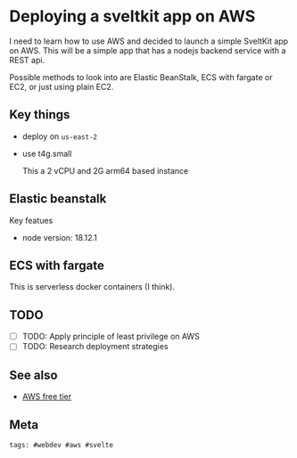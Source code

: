 # Deploying a sveltkit app on AWS

I need to learn how to use AWS and decided to launch a simple SveltKit app on
AWS. This will be a simple app that has a nodejs backend service with a REST
api.

Possible methods to look into are Elastic BeanStalk, ECS with fargate or EC2, or
just using plain EC2.

## Key things

- deploy on `us-east-2`
- use t4g.small

  This a 2 vCPU and 2G arm64 based instance

## Elastic beanstalk

Key featues

- node version: 18.12.1

[platform details]:
  https://docs.aws.amazon.com/elasticbeanstalk/latest/platforms/platforms-supported.html#platforms-supported.nodejs

## ECS with fargate

This is serverless docker containers (I think).

## TODO

- [ ] TODO: Apply principle of least privilege on AWS
- [ ] TODO: Research deployment strategies

## See also

- [AWS free tier](../340)

## Meta

    tags: #webdev #aws #svelte
